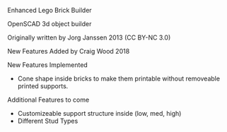 

Enhanced Lego Brick Builder 

OpenSCAD 3d object builder

Originally written by Jorg Janssen 2013 (CC BY-NC 3.0) 

New Features Added by Craig Wood 2018 

New Features Implemented
 * Cone shape inside bricks to make them printable without removeable printed supports.

Additional Features to come
 * Customizeable support structure inside (low, med, high)
 * Different Stud Types


